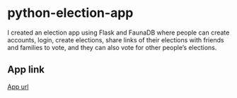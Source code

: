 # python-election-app
I created an election app using Flask and FaunaDB where people can create accounts, login, create elections, share links of their elections with friends and families to vote, and they can also vote for other people’s elections.
## App link
[App url](https://python-election-app.herokuapp.com/)
